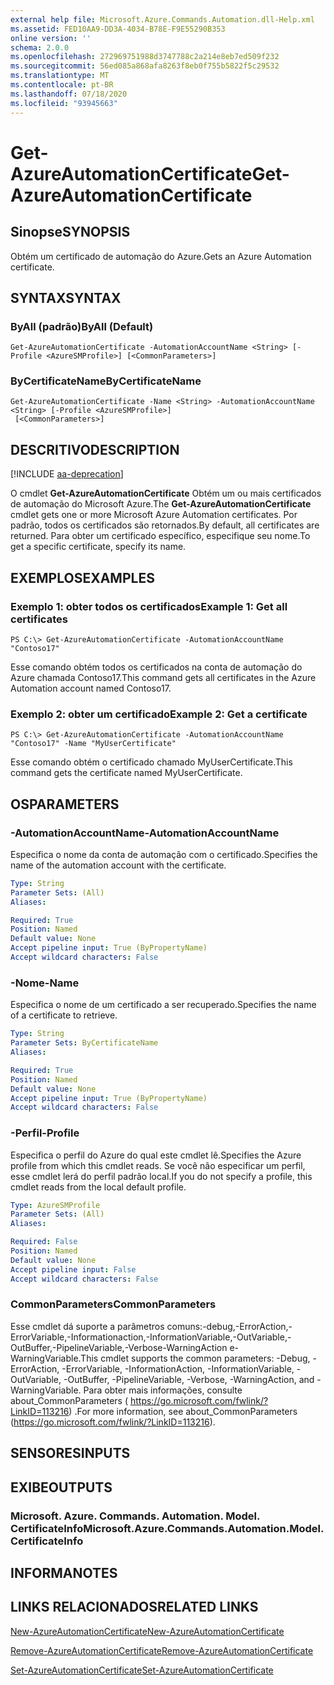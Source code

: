 ```yaml
---
external help file: Microsoft.Azure.Commands.Automation.dll-Help.xml
ms.assetid: FED10AA9-DD3A-4034-B78E-F9E55290B353
online version: ''
schema: 2.0.0
ms.openlocfilehash: 272969751988d3747788c2a214e8eb7ed509f232
ms.sourcegitcommit: 56ed085a868afa8263f8eb0f755b5822f5c29532
ms.translationtype: MT
ms.contentlocale: pt-BR
ms.lasthandoff: 07/18/2020
ms.locfileid: "93945663"
---
```

# <span data-ttu-id="632a3-101">Get-AzureAutomationCertificate</span><span class="sxs-lookup"><span data-stu-id="632a3-101">Get-AzureAutomationCertificate</span></span>

## <span data-ttu-id="632a3-102">Sinopse</span><span class="sxs-lookup"><span data-stu-id="632a3-102">SYNOPSIS</span></span>

<span data-ttu-id="632a3-103">Obtém um certificado de automação do Azure.</span><span class="sxs-lookup"><span data-stu-id="632a3-103">Gets an Azure Automation certificate.</span></span>

## <span data-ttu-id="632a3-104">SYNTAX</span><span class="sxs-lookup"><span data-stu-id="632a3-104">SYNTAX</span></span>

### <span data-ttu-id="632a3-105">ByAll (padrão)</span><span class="sxs-lookup"><span data-stu-id="632a3-105">ByAll (Default)</span></span>
```
Get-AzureAutomationCertificate -AutomationAccountName <String> [-Profile <AzureSMProfile>] [<CommonParameters>]
```

### <span data-ttu-id="632a3-106">ByCertificateName</span><span class="sxs-lookup"><span data-stu-id="632a3-106">ByCertificateName</span></span>
```
Get-AzureAutomationCertificate -Name <String> -AutomationAccountName <String> [-Profile <AzureSMProfile>]
 [<CommonParameters>]
```

## <span data-ttu-id="632a3-107">DESCRITIVO</span><span class="sxs-lookup"><span data-stu-id="632a3-107">DESCRIPTION</span></span>

[!INCLUDE [aa-deprecation](../include/aa-deprecation.md)]

<span data-ttu-id="632a3-108">O cmdlet **Get-AzureAutomationCertificate** Obtém um ou mais certificados de automação do Microsoft Azure.</span><span class="sxs-lookup"><span data-stu-id="632a3-108">The **Get-AzureAutomationCertificate** cmdlet gets one or more Microsoft Azure Automation certificates.</span></span>
<span data-ttu-id="632a3-109">Por padrão, todos os certificados são retornados.</span><span class="sxs-lookup"><span data-stu-id="632a3-109">By default, all certificates are returned.</span></span>
<span data-ttu-id="632a3-110">Para obter um certificado específico, especifique seu nome.</span><span class="sxs-lookup"><span data-stu-id="632a3-110">To get a specific certificate, specify its name.</span></span>

## <span data-ttu-id="632a3-111">EXEMPLOS</span><span class="sxs-lookup"><span data-stu-id="632a3-111">EXAMPLES</span></span>

### <span data-ttu-id="632a3-112">Exemplo 1: obter todos os certificados</span><span class="sxs-lookup"><span data-stu-id="632a3-112">Example 1: Get all certificates</span></span>
```
PS C:\> Get-AzureAutomationCertificate -AutomationAccountName "Contoso17"
```

<span data-ttu-id="632a3-113">Esse comando obtém todos os certificados na conta de automação do Azure chamada Contoso17.</span><span class="sxs-lookup"><span data-stu-id="632a3-113">This command gets all certificates in the Azure Automation account named Contoso17.</span></span>

### <span data-ttu-id="632a3-114">Exemplo 2: obter um certificado</span><span class="sxs-lookup"><span data-stu-id="632a3-114">Example 2: Get a certificate</span></span>
```
PS C:\> Get-AzureAutomationCertificate -AutomationAccountName "Contoso17" -Name "MyUserCertificate"
```

<span data-ttu-id="632a3-115">Esse comando obtém o certificado chamado MyUserCertificate.</span><span class="sxs-lookup"><span data-stu-id="632a3-115">This command gets the certificate named MyUserCertificate.</span></span>

## <span data-ttu-id="632a3-116">OS</span><span class="sxs-lookup"><span data-stu-id="632a3-116">PARAMETERS</span></span>

### <span data-ttu-id="632a3-117">-AutomationAccountName</span><span class="sxs-lookup"><span data-stu-id="632a3-117">-AutomationAccountName</span></span>
<span data-ttu-id="632a3-118">Especifica o nome da conta de automação com o certificado.</span><span class="sxs-lookup"><span data-stu-id="632a3-118">Specifies the name of the automation account with the certificate.</span></span>

```yaml
Type: String
Parameter Sets: (All)
Aliases: 

Required: True
Position: Named
Default value: None
Accept pipeline input: True (ByPropertyName)
Accept wildcard characters: False
```

### <span data-ttu-id="632a3-119">-Nome</span><span class="sxs-lookup"><span data-stu-id="632a3-119">-Name</span></span>
<span data-ttu-id="632a3-120">Especifica o nome de um certificado a ser recuperado.</span><span class="sxs-lookup"><span data-stu-id="632a3-120">Specifies the name of a certificate to retrieve.</span></span>

```yaml
Type: String
Parameter Sets: ByCertificateName
Aliases: 

Required: True
Position: Named
Default value: None
Accept pipeline input: True (ByPropertyName)
Accept wildcard characters: False
```

### <span data-ttu-id="632a3-121">-Perfil</span><span class="sxs-lookup"><span data-stu-id="632a3-121">-Profile</span></span>
<span data-ttu-id="632a3-122">Especifica o perfil do Azure do qual este cmdlet lê.</span><span class="sxs-lookup"><span data-stu-id="632a3-122">Specifies the Azure profile from which this cmdlet reads.</span></span>
<span data-ttu-id="632a3-123">Se você não especificar um perfil, esse cmdlet lerá do perfil padrão local.</span><span class="sxs-lookup"><span data-stu-id="632a3-123">If you do not specify a profile, this cmdlet reads from the local default profile.</span></span>

```yaml
Type: AzureSMProfile
Parameter Sets: (All)
Aliases: 

Required: False
Position: Named
Default value: None
Accept pipeline input: False
Accept wildcard characters: False
```

### <span data-ttu-id="632a3-124">CommonParameters</span><span class="sxs-lookup"><span data-stu-id="632a3-124">CommonParameters</span></span>
<span data-ttu-id="632a3-125">Esse cmdlet dá suporte a parâmetros comuns:-debug,-ErrorAction,-ErrorVariable,-Informationaction,-InformationVariable,-OutVariable,-OutBuffer,-PipelineVariable,-Verbose-WarningAction e-WarningVariable.</span><span class="sxs-lookup"><span data-stu-id="632a3-125">This cmdlet supports the common parameters: -Debug, -ErrorAction, -ErrorVariable, -InformationAction, -InformationVariable, -OutVariable, -OutBuffer, -PipelineVariable, -Verbose, -WarningAction, and -WarningVariable.</span></span> <span data-ttu-id="632a3-126">Para obter mais informações, consulte about_CommonParameters ( https://go.microsoft.com/fwlink/?LinkID=113216) .</span><span class="sxs-lookup"><span data-stu-id="632a3-126">For more information, see about_CommonParameters (https://go.microsoft.com/fwlink/?LinkID=113216).</span></span>

## <span data-ttu-id="632a3-127">SENSORES</span><span class="sxs-lookup"><span data-stu-id="632a3-127">INPUTS</span></span>

## <span data-ttu-id="632a3-128">EXIBE</span><span class="sxs-lookup"><span data-stu-id="632a3-128">OUTPUTS</span></span>

### <span data-ttu-id="632a3-129">Microsoft. Azure. Commands. Automation. Model. CertificateInfo</span><span class="sxs-lookup"><span data-stu-id="632a3-129">Microsoft.Azure.Commands.Automation.Model.CertificateInfo</span></span>

## <span data-ttu-id="632a3-130">INFORMA</span><span class="sxs-lookup"><span data-stu-id="632a3-130">NOTES</span></span>

## <span data-ttu-id="632a3-131">LINKS RELACIONADOS</span><span class="sxs-lookup"><span data-stu-id="632a3-131">RELATED LINKS</span></span>

[<span data-ttu-id="632a3-132">New-AzureAutomationCertificate</span><span class="sxs-lookup"><span data-stu-id="632a3-132">New-AzureAutomationCertificate</span></span>](./New-AzureAutomationCertificate.md)

[<span data-ttu-id="632a3-133">Remove-AzureAutomationCertificate</span><span class="sxs-lookup"><span data-stu-id="632a3-133">Remove-AzureAutomationCertificate</span></span>](./Remove-AzureAutomationCertificate.md)

[<span data-ttu-id="632a3-134">Set-AzureAutomationCertificate</span><span class="sxs-lookup"><span data-stu-id="632a3-134">Set-AzureAutomationCertificate</span></span>](./Set-AzureAutomationCertificate.md)


